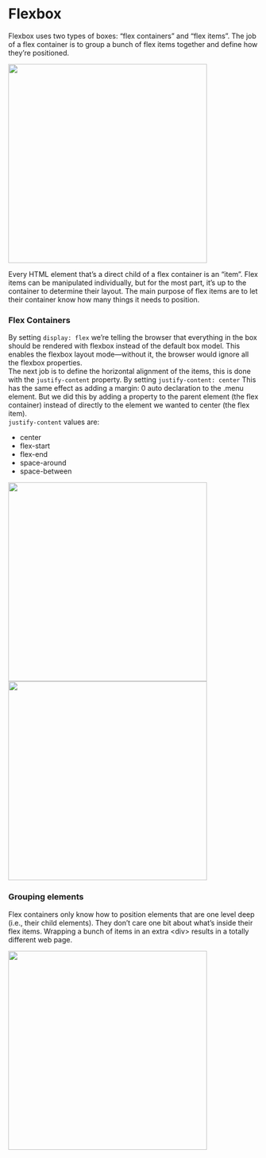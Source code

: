 # Flexbox

Flexbox uses two types of boxes: “flex containers” and “flex items”. The job of a flex container is to group a bunch of flex items together and define how they’re positioned.

<img src="https://www.internetingishard.com/html-and-css/flexbox/flex-container-and-flex-items-6234bb.png" width="400px">

Every HTML element that’s a direct child of a flex container is an “item”. Flex items can be manipulated individually, but for the most part, it’s up to the container to determine their layout. The main purpose of flex items are to let their container know how many things it needs to position.

### Flex Containers 

By setting ```display: flex``` we’re telling the browser that everything in the box should be rendered with flexbox instead of the default box model. This enables the flexbox layout mode—without it, the browser would ignore all the flexbox properties.
<br/>
The next job is to define the horizontal alignment of the items, this is done with the ```justify-content``` property. By setting ```justify-content: center``` This has the same effect as adding a margin: 0 auto declaration to the .menu element. But we did this by adding a property to the parent element (the flex container) instead of directly to the element we wanted to center (the flex item).
<br/>
```justify-content``` values are:
  - center
  - flex-start
  - flex-end
  - space-around
  - space-between

<img src="https://www.internetingishard.com/html-and-css/flexbox/flex-justify-content-alignment-ea129c.png" width="400px">
<img src="https://www.internetingishard.com/html-and-css/flexbox/flex-justify-content-distribution-b0ee9c.png" width="400px">

### Grouping elements

Flex containers only know how to position elements that are one level deep (i.e., their child elements). They don’t care one bit about what’s inside their flex items. Wrapping a bunch of items in an extra &lt;div&gt; results in a totally different web page.

<img src="https://www.internetingishard.com/html-and-css/flexbox/grouping-flex-items-1bb642.png" width="400px">

